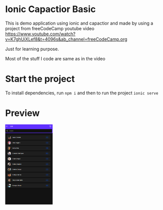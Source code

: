 # Ionic Capactior Basic

This is demo application using ionic and capactior and made by using a project from freeCodeCamp youtube video https://www.youtube.com/watch?v=K7ghUiXLef8&t=4096s&ab_channel=freeCodeCamp.org

Just for learning purpose.

Most of the stuff I code are same as in the video

# Start the project
To install dependencies, run `npm i`
and then to run the project `ionic serve`

# Preview

<div style="display: flex; flex-direction: 'row'>
<img src="./screenshots/1.png" width=30%>
<img src="./screenshots/2.png" width="30%">
  
</div>
